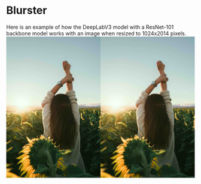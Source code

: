 # Blurster

Here is an example of how the DeepLabV3 model with a ResNet-101 
backbone model works with an image when resized to 1024x2014 pixels.
![Image before and after blur](/media/diff.jpg)

